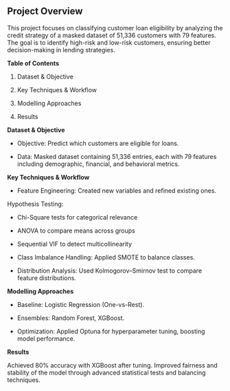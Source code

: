 ## **Project Overview**

This project focuses on classifying customer loan eligibility by analyzing the credit strategy of a masked dataset of 51,336 customers with 79 features.
The goal is to identify high-risk and low-risk customers, ensuring better decision-making in lending strategies.

**Table of Contents**

1. Dataset & Objective

2. Key Techniques & Workflow

3. Modelling Approaches

4. Results

**Dataset & Objective**

* Objective: Predict which customers are eligible for loans.

* Data: Masked dataset containing 51,336 entries, each with 79 features including demographic, financial, and behavioral metrics.

**Key Techniques & Workflow**

* Feature Engineering: Created new variables and refined existing ones.

Hypothesis Testing:

* Chi-Square tests for categorical relevance

* ANOVA to compare means across groups

* Sequential VIF to detect multicollinearity

* Class Imbalance Handling: Applied SMOTE to balance classes.

* Distribution Analysis: Used Kolmogorov–Smirnov test to compare feature distributions.

**Modelling Approaches**

* Baseline: Logistic Regression (One-vs-Rest).

* Ensembles: Random Forest, XGBoost.

* Optimization: Applied Optuna for hyperparameter tuning, boosting model performance.

**Results**

Achieved 80% accuracy with XGBoost after tuning.
Improved fairness and stability of the model through advanced statistical tests and balancing techniques.
